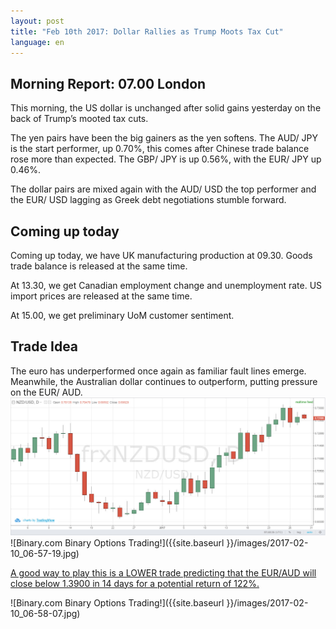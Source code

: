 ```yaml
---
layout: post
title: "Feb 10th 2017: Dollar Rallies as Trump Moots Tax Cut"
language: en
---
```

## Morning Report: 07.00 London

This morning, the US dollar is unchanged after solid gains yesterday on the back of Trump’s mooted tax cuts.

The yen pairs have been the big gainers as the yen softens. The AUD/ JPY is the start performer, up 0.70%, this comes after Chinese trade balance rose more than expected. The GBP/ JPY is up 0.56%, with the EUR/ JPY up 0.46%.

The dollar pairs are mixed again with the AUD/ USD the top performer and the EUR/ USD lagging as Greek debt negotiations stumble forward.

## Coming up today

Coming up today, we have UK manufacturing production at 09.30. Goods trade balance is released at the same time.

At 13.30, we get Canadian employment change and unemployment rate. US import prices are released at the same time.

At 15.00, we get preliminary UoM customer sentiment.

## Trade Idea

The euro has underperformed once again as familiar fault lines emerge. Meanwhile, the Australian dollar continues to outperform, putting pressure on the EUR/ AUD.
<img src="/images/30-01-2017-07-22-44.jpg" alt="Daily Report">
![Binary.com Binary Options Trading!]({{site.baseurl }}/images/2017-02-10_06-57-19.jpg)

<a href="%LINK%%?currency=GBP&amp;market=major_pairs&amp;duration_amount=14&amp;duration_units=d&amp;amount=10&amp;amount_type=payout&amp;expiry_type=duration&amp;underlying=frxEURAUD&amp;formname=higherlower&amp;barrier=1.3900" target="_blank">A good way to play this is a LOWER trade predicting that the EUR/AUD will close below 1.3900 in 14 days for a potential return of 122%.</a>

![Binary.com Binary Options Trading!]({{site.baseurl }}/images/2017-02-10_06-58-07.jpg)
